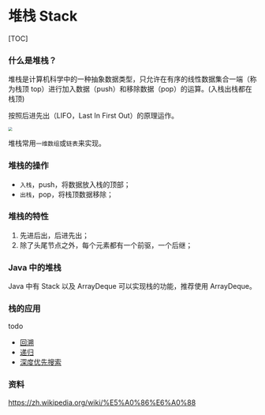 # 堆栈 Stack

[TOC]

### 什么是堆栈？



堆栈是计算机科学中的一种抽象数据类型，只允许在有序的线性数据集合一端（称为栈顶 top）进行加入数据（push）和移除数据（pop）的运算。(入栈出栈都在栈顶)



按照后进先出（LIFO，Last In First Out）的原理运作。



<img src="https://tva1.sinaimg.cn/large/006y8mN6ly1g6fg76btgxj30b407zmxb.jpg" style="zoom:50%" />



堆栈常用`一维数组`或`链表`来实现。



### 堆栈的操作



- `入栈`，push，将数据放入栈的顶部；
- `出栈`，pop，将栈顶数据移除；



### 堆栈的特性



1. 先进后出，后进先出；
2. 除了头尾节点之外，每个元素都有一个前驱，一个后继；



### Java 中的堆栈



Java 中有 Stack 以及 ArrayDeque 可以实现栈的功能，推荐使用 ArrayDeque。



### 栈的应用

todo

- [回溯](https://zh.wikipedia.org/wiki/回溯法)
- [递归](https://zh.wikipedia.org/wiki/递归)
- [深度优先搜索](https://zh.wikipedia.org/wiki/深度优先搜索)



### 资料

https://zh.wikipedia.org/wiki/%E5%A0%86%E6%A0%88